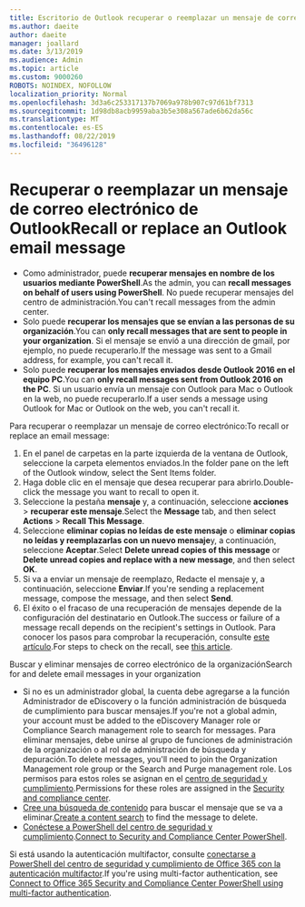 ```yaml
---
title: Escritorio de Outlook recuperar o reemplazar un mensaje de correo electrónico
ms.author: daeite
author: daeite
manager: joallard
ms.date: 3/13/2019
ms.audience: Admin
ms.topic: article
ms.custom: 9000260
ROBOTS: NOINDEX, NOFOLLOW
localization_priority: Normal
ms.openlocfilehash: 3d3a6c253317137b7069a978b907c97d61bf7313
ms.sourcegitcommit: 1d98db8acb9959aba3b5e308a567ade6b62da56c
ms.translationtype: MT
ms.contentlocale: es-ES
ms.lasthandoff: 08/22/2019
ms.locfileid: "36496128"
---
```

# <a name="recall-or-replace-an-outlook-email-message"></a><span data-ttu-id="9cb04-102">Recuperar o reemplazar un mensaje de correo electrónico de Outlook</span><span class="sxs-lookup"><span data-stu-id="9cb04-102">Recall or replace an Outlook email message</span></span>

- <span data-ttu-id="9cb04-103">Como administrador, puede **recuperar mensajes en nombre de los usuarios mediante PowerShell**.</span><span class="sxs-lookup"><span data-stu-id="9cb04-103">As the admin, you can **recall messages on behalf of users using PowerShell**.</span></span> <span data-ttu-id="9cb04-104">No puede recuperar mensajes del centro de administración.</span><span class="sxs-lookup"><span data-stu-id="9cb04-104">You can't recall messages from the admin center.</span></span>
- <span data-ttu-id="9cb04-105">Solo puede **recuperar los mensajes que se envían a las personas de su organización**.</span><span class="sxs-lookup"><span data-stu-id="9cb04-105">You can **only recall messages that are sent to people in your organization**.</span></span> <span data-ttu-id="9cb04-106">Si el mensaje se envió a una dirección de gmail, por ejemplo, no puede recuperarlo.</span><span class="sxs-lookup"><span data-stu-id="9cb04-106">If the message was sent to a Gmail address, for example, you can't recall it.</span></span>
- <span data-ttu-id="9cb04-107">Solo puede **recuperar los mensajes enviados desde Outlook 2016 en el equipo PC**.</span><span class="sxs-lookup"><span data-stu-id="9cb04-107">You can **only recall messages sent from Outlook 2016 on the PC**.</span></span> <span data-ttu-id="9cb04-108">Si un usuario envía un mensaje con Outlook para Mac o Outlook en la web, no puede recuperarlo.</span><span class="sxs-lookup"><span data-stu-id="9cb04-108">If a user sends a message using Outlook for Mac or Outlook on the web, you can't recall it.</span></span>

<span data-ttu-id="9cb04-109">Para recuperar o reemplazar un mensaje de correo electrónico:</span><span class="sxs-lookup"><span data-stu-id="9cb04-109">To recall or replace an email message:</span></span>

1. <span data-ttu-id="9cb04-110">En el panel de carpetas en la parte izquierda de la ventana de Outlook, seleccione la carpeta elementos enviados.</span><span class="sxs-lookup"><span data-stu-id="9cb04-110">In the folder pane on the left of the Outlook window, select the Sent Items folder.</span></span>
1. <span data-ttu-id="9cb04-111">Haga doble clic en el mensaje que desea recuperar para abrirlo.</span><span class="sxs-lookup"><span data-stu-id="9cb04-111">Double-click the message you want to recall to open it.</span></span>
1. <span data-ttu-id="9cb04-112">Seleccione la pestaña **mensaje** y, a continuación, seleccione **acciones** > **recuperar este mensaje**.</span><span class="sxs-lookup"><span data-stu-id="9cb04-112">Select the **Message** tab, and then select **Actions** > **Recall This Message**.</span></span>
1. <span data-ttu-id="9cb04-113">Seleccione **eliminar copias no leídas de este mensaje** o **eliminar copias no leídas y reemplazarlas con un nuevo mensaje**y, a continuación, seleccione **Aceptar**.</span><span class="sxs-lookup"><span data-stu-id="9cb04-113">Select **Delete unread copies of this message** or **Delete unread copies and replace with a new message**, and then select **OK**.</span></span>
1. <span data-ttu-id="9cb04-114">Si va a enviar un mensaje de reemplazo, Redacte el mensaje y, a continuación, seleccione **Enviar**.</span><span class="sxs-lookup"><span data-stu-id="9cb04-114">If you're sending a replacement message, compose the message, and then select **Send**.</span></span>
1. <span data-ttu-id="9cb04-115">El éxito o el fracaso de una recuperación de mensajes depende de la configuración del destinatario en Outlook.</span><span class="sxs-lookup"><span data-stu-id="9cb04-115">The success or failure of a message recall depends on the recipient's settings in Outlook.</span></span> <span data-ttu-id="9cb04-116">Para conocer los pasos para comprobar la recuperación, consulte [este artículo](https://support.office.com/article/35027f88-d655-4554-b4f8-6c0729a723a0).</span><span class="sxs-lookup"><span data-stu-id="9cb04-116">For steps to check on the recall, see [this article](https://support.office.com/article/35027f88-d655-4554-b4f8-6c0729a723a0).</span></span>

<span data-ttu-id="9cb04-117">Buscar y eliminar mensajes de correo electrónico de la organización</span><span class="sxs-lookup"><span data-stu-id="9cb04-117">Search for and delete email messages in your organization</span></span>

- <span data-ttu-id="9cb04-118">Si no es un administrador global, la cuenta debe agregarse a la función Administrador de eDiscovery o la función administración de búsqueda de cumplimiento para buscar mensajes.</span><span class="sxs-lookup"><span data-stu-id="9cb04-118">If you're not a global admin, your account must be added to the eDiscovery Manager role or Compliance Search management role to search for messages.</span></span> <span data-ttu-id="9cb04-119">Para eliminar mensajes, debe unirse al grupo de funciones de administración de la organización o al rol de administración de búsqueda y depuración.</span><span class="sxs-lookup"><span data-stu-id="9cb04-119">To delete messages, you'll need to join the Organization Management role group or the Search and Purge management role.</span></span> <span data-ttu-id="9cb04-120">Los permisos para estos roles se asignan en el [centro de seguridad y cumplimiento](https://go.microsoft.com/fwlink/?linkid=2083731).</span><span class="sxs-lookup"><span data-stu-id="9cb04-120">Permissions for these roles are assigned in the [Security and compliance center](https://go.microsoft.com/fwlink/?linkid=2083731).</span></span>
- <span data-ttu-id="9cb04-121">[Cree una búsqueda de contenido](https://docs.microsoft.com/office365/securitycompliance/content-search) para buscar el mensaje que se va a eliminar.</span><span class="sxs-lookup"><span data-stu-id="9cb04-121">[Create a content search](https://docs.microsoft.com/office365/securitycompliance/content-search) to find the message to delete.</span></span>
- <span data-ttu-id="9cb04-122">[Conéctese a PowerShell del centro de seguridad y cumplimiento](https://docs.microsoft.com/powershell/exchange/office-365-scc/connect-to-scc-powershell/connect-to-scc-powershell?view=exchange-ps).</span><span class="sxs-lookup"><span data-stu-id="9cb04-122">[Connect to Security and Compliance Center PowerShell](https://docs.microsoft.com/powershell/exchange/office-365-scc/connect-to-scc-powershell/connect-to-scc-powershell?view=exchange-ps).</span></span>

<span data-ttu-id="9cb04-123">Si está usando la autenticación multifactor, consulte [conectarse a PowerShell del centro de seguridad y cumplimiento de Office 365 con la autenticación multifactor](https://docs.microsoft.com/powershell/exchange/office-365-scc/connect-to-scc-powershell/mfa-connect-to-scc-powershell?view=exchange-ps).</span><span class="sxs-lookup"><span data-stu-id="9cb04-123">If you're using multi-factor authentication, see [Connect to Office 365 Security and Compliance Center PowerShell using multi-factor authentication](https://docs.microsoft.com/powershell/exchange/office-365-scc/connect-to-scc-powershell/mfa-connect-to-scc-powershell?view=exchange-ps).</span></span>